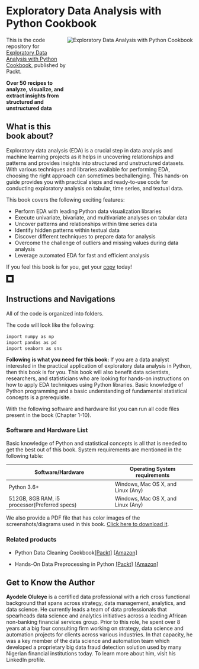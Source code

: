 # Exploratory Data Analysis with Python Cookbook

<a href="https://www.packtpub.com/product/hands-on-exploratory-data-analysis-with-python/9781789537253?utm_source=github&utm_medium=repository&utm_campaign=9781789537253"><img src="https://content.packt.com/B11725/cover_image_small.png" alt="Exploratory Data Analysis with Python Cookbook" height="256px" align="right"></a>

This is the code repository for [Exploratory Data Analysis with Python Cookbook](https://www.packtpub.com/product/hands-on-exploratory-data-analysis-with-python/9781789537253?utm_source=github&utm_medium=repository&utm_campaign=9781789537253), published by Packt.

**Over 50 recipes to analyze, visualize, and extract insights from structured and unstructured data**

## What is this book about?
Exploratory data analysis (EDA) is a crucial step in data analysis and machine learning projects as it helps in uncovering relationships and patterns and provides insights into structured and unstructured datasets. With various techniques and libraries available for performing EDA, choosing the right approach can sometimes bechallenging. This hands-on guide provides you with practical steps and ready-to-use code for conducting exploratory analysis on tabular, time series, and textual data.

This book covers the following exciting features: 
* Perform EDA with leading Python data visualization libraries
* Execute univariate, bivariate, and multivariate analyses on tabular data
* Uncover patterns and relationships within time series data
* Identify hidden patterns within textual data
* Discover different techniques to prepare data for analysis
* Overcome the challenge of outliers and missing values during data analysis
* Leverage automated EDA for fast and efficient analysis

If you feel this book is for you, get your [copy](https://www.amazon.com/dp/B09NC5XJ6D) today!

<a href="https://www.packtpub.com/?utm_source=github&utm_medium=banner&utm_campaign=GitHubBanner"><img src="https://raw.githubusercontent.com/PacktPublishing/GitHub/master/GitHub.png" 
alt="https://www.packtpub.com/" border="5" /></a>


## Instructions and Navigations
All of the code is organized into folders.

The code will look like the following:
```
import numpy as np
import pandas as pd
import seaborn as sns
```


**Following is what you need for this book:**
If you are a data analyst interested in the practical application of exploratory data analysis in Python, then this book is for you. This book will also benefit data scientists, researchers, and statisticians who are looking for hands-on instructions on how to apply EDA techniques using Python libraries. Basic knowledge of Python programming and a basic understanding of fundamental statistical concepts is a prerequisite.

With the following software and hardware list you can run all code files present in the book (Chapter 1-10).


### Software and Hardware List

Basic knowledge of Python and statistical concepts is all that is needed to get the best out of this book.
System requirements are mentioned in the following table:

| Software/Hardware                              | Operating System requirements      |
| ------------------------------------           | -----------------------------------|
| Python 3.6+                                    | Windows, Mac OS X, and Linux (Any) |                                                      
| 512GB, 8GB RAM, i5 processor(Preferred specs)  | Windows, Mac OS X, and Linux (Any) |



We also provide a PDF file that has color images of the screenshots/diagrams used in this book. [Click here to download it](https://packt.link/npXws).


### Related products <Other books you may enjoy>
* Python Data Cleaning Cookbook[[Packt]](https://www.packtpub.com/product/python-data-cleaning-cookbook/9781800565661) [[Amazon]](https://www.amazon.com/dp/1800565666)

* Hands-On Data Preprocessing in Python [[Packt]](https://www.packtpub.com/product/hands-on-data-preprocessing-in-python/9781801072137) [[Amazon]](https://www.amazon.com/dp/1801072132)

## Get to Know the Author
**Ayodele Oluleye**
 is a certified data professional with a rich cross functional background that spans across
strategy, data management, analytics, and data science. He currently leads a team of data professionals
that spearheads data science and analytics initiatives across a leading African non-banking financial
services group. Prior to this role, he spent over 8 years at a big four consulting firm working on strategy,
data science and automation projects for clients across various industries. In that capacity, he was a
key member of the data science and automation team which developed a proprietary big data fraud
detection solution used by many Nigerian financial institutions today. To learn more about him, visit
his LinkedIn profile.
